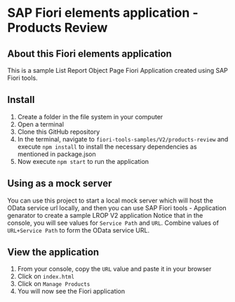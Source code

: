 # SAP Fiori elements application - Products Review 

## About this Fiori elements application
This is a sample List Report Object Page Fiori Application created using SAP Fiori tools. 

## Install
1. Create a folder in the file system in your computer
2. Open a terminal
3. Clone this GitHub repository
4. In the terminal, navigate to `fiori-tools-samples/V2/products-review` and execute `npm install` to install the necessary dependencies as mentioned in package.json
5. Now execute `npm start` to run the application


## Using as a mock server
You can use this project to start a local mock server which will host the OData service url locally, and then you can use SAP Fiori tools - Application genarator to create a sample LROP V2 application
Notice that in the console, you will see values for `Service Path` and `URL`. Combine values of  `URL+Service Path` to form the OData service URL.

## View the application
1. From your console, copy the `URL` value and paste it in your browser
2. Click on `index.html`
3. Click on `Manage Products`
4. You will now see the Fiori application 
